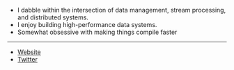 - I dabble within the intersection of data management, stream processing, and distributed systems.
- I enjoy building high-performance data systems.
- Somewhat obsessive with making things compile faster

---

* [Website](https://maxmeldrum.com)
* [Twitter](https://twitter.com/meldruum)
